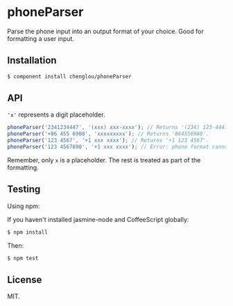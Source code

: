 
# phoneParser
Parse the phone input into an output format of your choice. Good for formatting a user input.

## Installation
```bash
$ component install chenglou/phoneParser
```

## API
`'x'` represents a digit placeholder.
```js
phoneParser('2341234447', '(xxx) xxx-xxxx'); // Returns '(234) 123-4447'.
phoneParser('+86 455 6988', 'xxxxxxxxx'); // Returns '864556988'.
phoneParser('123 4567', '+1 xxx xxxx'); // Returns '+1 123 4567'.
phoneParser('123 4567890', '+1 xxx xxxx'); // Error: phone format cannot be parsed.
```
Remember, only `x` is a placeholder. The rest is treated as part of the formatting.

## Testing
Using npm:

If you haven't installed jasmine-node and CoffeeScript globally:
```bash
$ npm install
```
Then:
```bash
$ npm test
```

## License
MIT.
